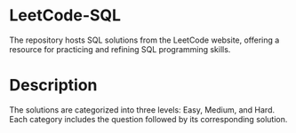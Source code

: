 # LeetCode-SQL
The repository hosts SQL solutions from the LeetCode website, offering a resource for practicing and refining SQL programming skills.

# Description
The solutions are categorized into three levels: Easy, Medium, and Hard. Each category includes the question followed by its corresponding solution.
